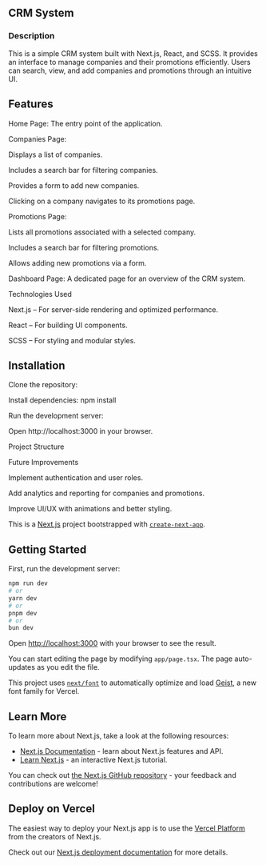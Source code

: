 ## CRM System

### Description

This is a simple CRM system built with Next.js, React, and SCSS. It provides an interface to manage companies and their promotions efficiently. Users can search, view, and add companies and promotions through an intuitive UI.

## Features

Home Page: The entry point of the application.

Companies Page:

Displays a list of companies.

Includes a search bar for filtering companies.

Provides a form to add new companies.

Clicking on a company navigates to its promotions page.

Promotions Page:

Lists all promotions associated with a selected company.

Includes a search bar for filtering promotions.

Allows adding new promotions via a form.

Dashboard Page: A dedicated page for an overview of the CRM system.

Technologies Used

Next.js – For server-side rendering and optimized performance.

React – For building UI components.

SCSS – For styling and modular styles.

## Installation

Clone the repository:

Install dependencies: npm install

Run the development server:

Open http://localhost:3000 in your browser.

Project Structure

Future Improvements

Implement authentication and user roles.

Add analytics and reporting for companies and promotions.

Improve UI/UX with animations and better styling.

This is a [Next.js](https://nextjs.org) project bootstrapped with [`create-next-app`](https://nextjs.org/docs/app/api-reference/cli/create-next-app).

## Getting Started

First, run the development server:

```bash
npm run dev
# or
yarn dev
# or
pnpm dev
# or
bun dev
```

Open [http://localhost:3000](http://localhost:3000) with your browser to see the result.

You can start editing the page by modifying `app/page.tsx`. The page auto-updates as you edit the file.

This project uses [`next/font`](https://nextjs.org/docs/app/building-your-application/optimizing/fonts) to automatically optimize and load [Geist](https://vercel.com/font), a new font family for Vercel.

## Learn More

To learn more about Next.js, take a look at the following resources:

- [Next.js Documentation](https://nextjs.org/docs) - learn about Next.js features and API.
- [Learn Next.js](https://nextjs.org/learn) - an interactive Next.js tutorial.

You can check out [the Next.js GitHub repository](https://github.com/vercel/next.js) - your feedback and contributions are welcome!

## Deploy on Vercel

The easiest way to deploy your Next.js app is to use the [Vercel Platform](https://vercel.com/new?utm_medium=default-template&filter=next.js&utm_source=create-next-app&utm_campaign=create-next-app-readme) from the creators of Next.js.

Check out our [Next.js deployment documentation](https://nextjs.org/docs/app/building-your-application/deploying) for more details.
